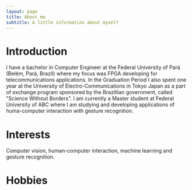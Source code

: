 ```yaml
---
layout: page
title: About me
subtitle: A little information about myself
---
```


# Introduction

I have a bachelor in Computer Engineer at the Federal University of Pará (Belém, Pará, Brazil) where my focus was FPGA developing for telecommunications applications. In the Graduation Period I also spent one year at the University of Electro-Communications in Tokyo Japan as a part of exchange program sponsored by the Brazillian government, called "Science Without Borders". I am currently a Master student at Federal University of ABC where I am studying and developing applications of huma-computer interaction with gesture recognition.


# Interests

Computer vision, human-computer interaction, machine learning and gesture recognition.

# Hobbies

